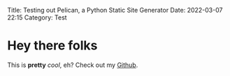 Title: Testing out Pelican, a Python Static Site Generator
Date: 2022-03-07 22:15
Category: Test

# Hey there folks

This is **pretty** *cool*, eh? Check out my [Github](http://github.com/iamjameswalters).

